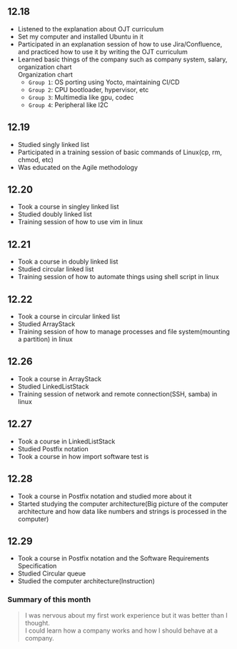 ## 12.18
- Listened to the explanation about OJT curriculum
- Set my computer and installed Ubuntu in it
- Participated in an explanation session of how to use Jira/Confluence, and practiced how to use it by writing the OJT curriculum
- Learned basic things of the company such as company system, salary, organization chart<br>
  Organization chart
  - `Group 1`: OS porting using Yocto, maintaining CI/CD
  - `Group 2`: CPU bootloader, hypervisor, etc
  - `Group 3`: Multimedia like gpu, codec
  - `Group 4`: Peripheral like I2C
## 12.19
- Studied singly linked list
- Participated in a training session of basic commands of Linux(cp, rm, chmod, etc)
- Was educated on the Agile methodology
## 12.20
- Took a course in singley linked list
- Studied doubly linked list
- Training session of how to use vim in linux
## 12.21
- Took a course in doubly linked list
- Studied circular linked list
- Training session of how to automate things using shell script in linux
## 12.22
- Took a course in circular linked list
- Studied ArrayStack
- Training session of how to manage processes and file system(mounting a partition) in linux

## 12.26
- Took a course in ArrayStack
- Studied LinkedListStack
- Training session of network and remote connection(SSH, samba) in linux
## 12.27
- Took a course in LinkedListStack
- Studied Postfix notation
- Took a course in how import software test is
## 12.28
- Took a course in Postfix notation and studied more about it
- Started studying the computer architecture(Big picture of the computer architecture and how data like numbers and strings is processed in the computer)
## 12.29
- Took a course in Postfix notation and the Software Requirements Specification
- Studied Circular queue
- Studied the computer architecture(Instruction)

### Summary of this month
>I was nervous about my first work experience but it was better than I thought.<br>
>I could learn how a company works and how I should behave at a company.
